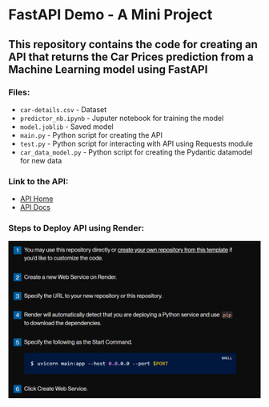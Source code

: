 # FastAPI Demo - A Mini Project

## This repository contains the code for creating an API that returns the Car Prices prediction from a Machine Learning model using FastAPI

### Files:
  - `car-details.csv` - Dataset
  - `predictor_nb.ipynb` - Juputer notebook for training the model
  - `model.joblib` - Saved model
  - `main.py` - Python script for creating the API
  - `test.py` - Python script for interacting with API using Requests module
  - `car_data_model.py` - Python script for creating the Pydantic datamodel for new data

### Link to the API:
  - [API Home](https://fastapi-temp1.onrender.com)
  - [API Docs](https://fastapi-temp1.onrender.com/docs)

### Steps to Deploy API using Render:
![deployment-steps](render-deploy-fastapi.png)
